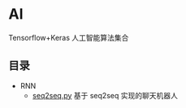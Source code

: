 # AI

Tensorflow+Keras 人工智能算法集合

## 目录

- RNN
  - [seq2seq.py](https://github.com/tfwcn/AI/RNN/seq2seq.py) 基于 seq2seq 实现的聊天机器人

